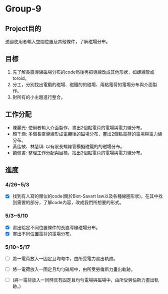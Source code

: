 # Group-9

## Project目的
透過使用者輸入空間位置及其他條件，了解磁場分布。

## 目標
1. 先了解長直導線磁場分布的code然後再把導線改成其他形狀，如螺線管或toroid。
2. 分工，分別找出電纜的磁場、磁鐵的的磁場、兩點電荷的電場分布與介面製作。
3. 對所有的小主題進行整合。

## 工作分配
- 陳麗光: 使用者輸入介面製作，畫出2個點電荷的電場與電力線分布。
- 顏千涵: 多個長直導線形成電纜後的磁場分布，畫出2個點電荷的電場與電力線分布。
- 黃佳敏、林慧琪: 以有限長螺線管模擬磁鐵的的磁場分布。
- 饒佩書: 整理工作分配與目標，找出2個點電荷的電場與電力線分布。

## 進度 
### 4/26~5/3
- [x] 找到有人寫的類似的code(關於Biot-Savart law以及各種線圈形狀)，在其中找到需要的部分，了解code內容，改成我們所想要的形式。

### 5/3~5/10
- [x] 畫出給定不同位置條件的長直導線磁場分布。
- [x] 畫出不同位置電荷的電場分布。

### 5/10~5/17
- [ ] 將一電荷放入一固定且均勻中，由所受電力畫出軌跡。
- [ ] 將一電荷放入一固定且均勻磁場中，由所受勞倫斯力畫出軌跡。
- [ ] (將一電荷放入一同時具有固定且均勻電場與磁場中，由所受勞倫斯力畫出軌跡。)


